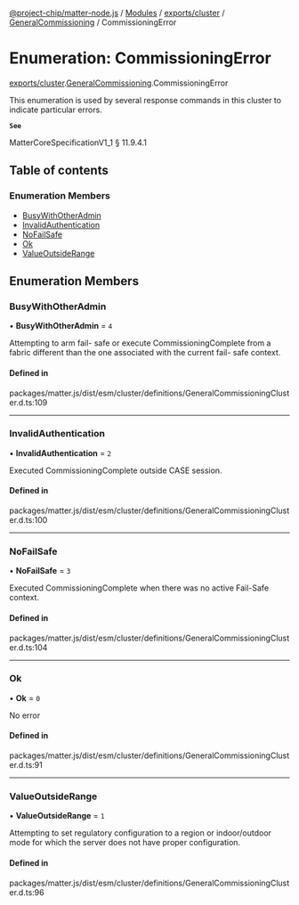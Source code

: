 [@project-chip/matter-node.js](../README.md) / [Modules](../modules.md) / [exports/cluster](../modules/exports_cluster.md) / [GeneralCommissioning](../modules/exports_cluster.GeneralCommissioning.md) / CommissioningError

# Enumeration: CommissioningError

[exports/cluster](../modules/exports_cluster.md).[GeneralCommissioning](../modules/exports_cluster.GeneralCommissioning.md).CommissioningError

This enumeration is used by several response commands in this cluster to indicate particular errors.

**`See`**

MatterCoreSpecificationV1_1 § 11.9.4.1

## Table of contents

### Enumeration Members

- [BusyWithOtherAdmin](exports_cluster.GeneralCommissioning.CommissioningError.md#busywithotheradmin)
- [InvalidAuthentication](exports_cluster.GeneralCommissioning.CommissioningError.md#invalidauthentication)
- [NoFailSafe](exports_cluster.GeneralCommissioning.CommissioningError.md#nofailsafe)
- [Ok](exports_cluster.GeneralCommissioning.CommissioningError.md#ok)
- [ValueOutsideRange](exports_cluster.GeneralCommissioning.CommissioningError.md#valueoutsiderange)

## Enumeration Members

### BusyWithOtherAdmin

• **BusyWithOtherAdmin** = ``4``

Attempting to arm fail- safe or execute CommissioningComplete from a fabric different than the one
associated with the current fail- safe context.

#### Defined in

packages/matter.js/dist/esm/cluster/definitions/GeneralCommissioningCluster.d.ts:109

___

### InvalidAuthentication

• **InvalidAuthentication** = ``2``

Executed CommissioningComplete outside CASE session.

#### Defined in

packages/matter.js/dist/esm/cluster/definitions/GeneralCommissioningCluster.d.ts:100

___

### NoFailSafe

• **NoFailSafe** = ``3``

Executed CommissioningComplete when there was no active Fail-Safe context.

#### Defined in

packages/matter.js/dist/esm/cluster/definitions/GeneralCommissioningCluster.d.ts:104

___

### Ok

• **Ok** = ``0``

No error

#### Defined in

packages/matter.js/dist/esm/cluster/definitions/GeneralCommissioningCluster.d.ts:91

___

### ValueOutsideRange

• **ValueOutsideRange** = ``1``

Attempting to set regulatory configuration to a region or indoor/outdoor mode for which the server does not
have proper configuration.

#### Defined in

packages/matter.js/dist/esm/cluster/definitions/GeneralCommissioningCluster.d.ts:96

